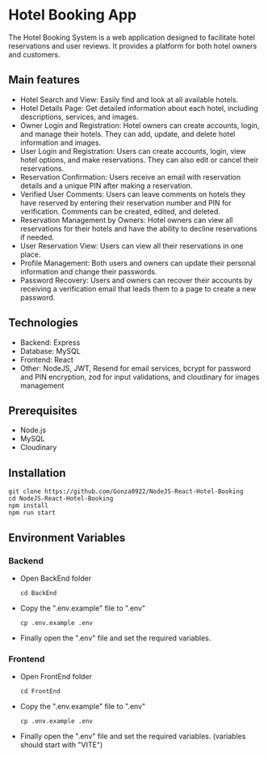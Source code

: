 # Hotel Booking App

The Hotel Booking System is a web application designed to facilitate hotel reservations and user reviews. It provides a platform for both hotel owners and customers.

## Main features

- Hotel Search and View: Easily find and look at all available hotels.
- Hotel Details Page: Get detailed information about each hotel, including descriptions, services, and images.
- Owner Login and Registration: Hotel owners can create accounts, login, and manage their hotels. They can add, update, and delete hotel information and images.
- User Login and Registration: Users can create accounts, login, view hotel options, and make reservations. They can also edit or cancel their reservations.
- Reservation Confirmation: Users receive an email with reservation details and a unique PIN after making a reservation.
- Verified User Comments: Users can leave comments on hotels they have reserved by entering their reservation number and PIN for verification. Comments can be created, edited, and deleted.
- Reservation Management by Owners: Hotel owners can view all reservations for their hotels and have the ability to decline reservations if needed.
- User Reservation View: Users can view all their reservations in one place.
- Profile Management: Both users and owners can update their personal information and change their passwords.
- Password Recovery: Users and owners can recover their accounts by receiving a verification email that leads them to a page to create a new password.

## Technologies

- Backend: Express
- Database: MySQL
- Frontend: React
- Other: NodeJS, JWT, Resend for email services, bcrypt for password and PIN encryption, zod for input validations, and cloudinary for images management

## Prerequisites

- Node.js
- MySQL
- Cloudinary

## Installation

```
git clone https://github.com/Gonza0922/NodeJS-React-Hotel-Booking
cd NodeJS-React-Hotel-Booking
npm install
npm run start
```

## Environment Variables

### Backend

- Open BackEnd folder

  ```
  cd BackEnd
  ```

- Copy the ".env.example" file to ".env"

  ```
  cp .env.example .env
  ```

- Finally open the ".env" file and set the required variables.

### Frontend

- Open FrontEnd folder

  ```
  cd FrontEnd
  ```

- Copy the ".env.example" file to ".env"

  ```
  cp .env.example .env
  ```

- Finally open the ".env" file and set the required variables. (variables should start with "VITE")
